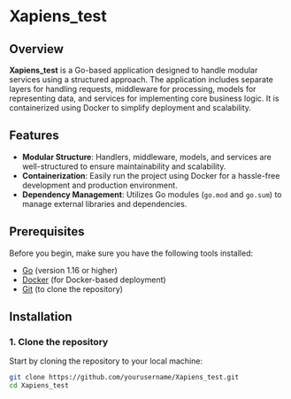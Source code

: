 # Xapiens_test

## Overview

**Xapiens_test** is a Go-based application designed to handle modular services using a structured approach. The application includes separate layers for handling requests, middleware for processing, models for representing data, and services for implementing core business logic. It is containerized using Docker to simplify deployment and scalability.

## Features

- **Modular Structure**: Handlers, middleware, models, and services are well-structured to ensure maintainability and scalability.
- **Containerization**: Easily run the project using Docker for a hassle-free development and production environment.
- **Dependency Management**: Utilizes Go modules (`go.mod` and `go.sum`) to manage external libraries and dependencies.

## Prerequisites

Before you begin, make sure you have the following tools installed:

- [Go](https://golang.org/dl/) (version 1.16 or higher)
- [Docker](https://www.docker.com/products/docker-desktop) (for Docker-based deployment)
- [Git](https://git-scm.com/) (to clone the repository)

## Installation

### 1. Clone the repository

Start by cloning the repository to your local machine:

```bash
git clone https://github.com/yourusername/Xapiens_test.git
cd Xapiens_test
